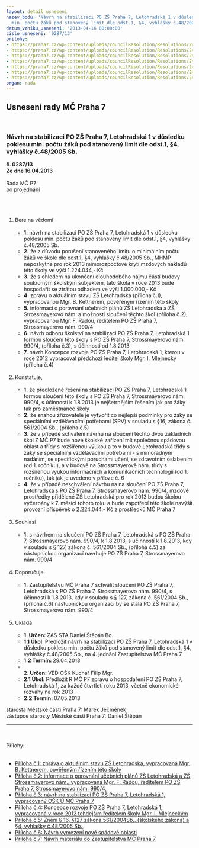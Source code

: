 ```yaml
---
layout: detail_usneseni
nazev_bodu: 'Návrh na stabilizaci PO ZŠ Praha 7, Letohradská 1 v důsledku poklesu
  min. počtu žáků pod stanovený limit dle odst.1, §4, vyhlášky č.48/2005 Sb.  '
datum_vzniku_usneseni: '2013-04-16 00:00:00'
cislo_usneseni: '0287/13'
prilohy:
- https://praha7.cz/wp-content/uploads/councilResolution/Resolutions/24094/ZPR%c3%81VA_Letohradsk%c3%a1.doc
- https://praha7.cz/wp-content/uploads/councilResolution/Resolutions/24094/21-13-p%c5%99%c3%adloha_2.pdf
- https://praha7.cz/wp-content/uploads/councilResolution/Resolutions/24094/n%c3%a1vrh_na_stabilizaci_PO_Z%c5%a0_Praha_7,_Letohradsk%c3%a1_1.doc
- https://praha7.cz/wp-content/uploads/councilResolution/Resolutions/24094/21-13-p%c5%99%c3%adloha_4.doc
- https://praha7.cz/wp-content/uploads/councilResolution/Resolutions/24094/21-13-p%c5%99%c3%adloha_5.doc
- https://praha7.cz/wp-content/uploads/councilResolution/Resolutions/24094/21-13-p%c5%99%c3%adloha_6.doc
- https://praha7.cz/wp-content/uploads/councilResolution/Resolutions/24094/21-13-n%c3%a1vrh_zm%c4%8d_reorganizace_z%c5%a1_letohradsk%c3%a1.doc
organ: rada
---
```

<div id="ucUsn_pList" class="usn">
	<span><h2>Usnesení rady MČ Praha 7 </h2>
<br></span><div class="standBody">
<span><h3>Návrh na stabilizaci PO ZŠ Praha 7, Letohradská 1 v důsledku poklesu min. počtu žáků pod stanovený limit dle odst.1, §4, vyhlášky č.48/2005 Sb.  </h3></span><div class="center">
		<strong>č. 0287/13</strong><br>
	</div>
<div class="center">
		<strong>Ze dne 16.04.2013</strong><br><br>
	</div>Rada MČ P7<br>po projednání<br><br><br><ol>
<br><li>Bere na vědomí <br><ul>
<br><li>
<strong>1.</strong> návrh na stabilizaci PO ZŠ Praha 7, Letohradská 1 v důsledku poklesu min. počtu žáků pod stanovený limit dle odst.1, §4, vyhlášky č.48/2005 Sb. <br>
</li>
<li>
<strong>2.</strong> že z důvodu porušení stanoveného limitu o minimálním počtu žáků ve škole dle odst.1, §4, vyhlášky č.48/2005 Sb., MHMP neposkytne pro rok 2013 mimorozpočtové krytí mzdových nákladů této školy ve výši 1.224.044,- Kč <br>
</li>
<li>
<strong>3.</strong> že s ohledem na ukončení dlouhodobého nájmu části budovy soukromým školským subjektem, tato škola v roce 2013 bude hospodařit se ztrátou odhadem ve výši 1.000.000,- Kč <br>
</li>
<li>
<strong>4.</strong> zprávu o aktuálním stavu ZŠ Letohradská (příloha č.1), vypracovanou Mgr. B. Kettnerem, pověřeným řízením této školy <br>
</li>
<li>
<strong>5.</strong> informaci o porovnání učebních plánů ZŠ Letohradská a ZŠ Strossmayerovo nám. a možnosti sloučení těchto škol (příloha č.2), vypracovanou Mgr. F. Radou, ředitelem PO ZŠ Praha 7, Strossmayerovo nám. 990/4 <br>
</li>
<li>
<strong>6.</strong> návrh odboru školství na stabilizaci PO ZŠ Praha 7, Letohradská 1 formou sloučení této školy s PO ZŠ Praha 7, Strossmayerovo nám. 990/4, (příloha č.3), s účinností od 1.8.2013 <br>
</li>
<li>
<strong>7.</strong> návrh Koncepce rozvoje PO ZŠ Praha 7, Letohradská 1, kterou v roce 2012 vypracoval předchozí ředitel školy Mgr. I. Mlejnecký (příloha č.4)</li>
</ul>
<br>
</li>
<li>Konstatuje, <br><ul>
<br><li>
<strong>1.</strong> že předložené řešení na stabilizaci PO ZŠ Praha 7, Letohradská 1 formou sloučení této školy s PO ZŠ Praha 7, Strossmayerovo nám. 990/4, s účinností k 1.8.2013 je nejšetrnějším řešením jak pro žáky tak pro zaměstnance školy <br>
</li>
<li>
<strong>2.</strong> že snahou zřizovatele je vytvořit co nejlepší podmínky pro žáky se speciálními vzdělávacími potřebami (SPV) v souladu s §16, zákona č. 561/2004 Sb., (příloha č.5) <br>
</li>
<li>
<strong>3.</strong> že v případě schválení návrhu na sloučení těchto dvou základních škol Z MČ P7 bude nové školské zařízení mít společnou spádovou oblast a třídy s rozšířenou výukou a to v budově Letohradská třídy s žáky se speciálními vzdělávacími potřebami - s mimořádným nadáním, se specifickými poruchami učení, se zdravotním oslabením (od 1. ročníku), a v budově na Strossmayerově nám. třídy s rozšířenou výukou informačních a komunikačních technologií (od 1. ročníku), tak jak je uvedeno v příloze č. 6 <br>
</li>
<li>
<strong>4.</strong> že v případě neschválení návrhu na na sloučení PO ZŠ Praha 7, Letohradská s PO ZŠ Praha 7, Strossmayerovo nám. 990/4, mzdové prostředky přidělené ZŠ Letohradská pro rok 2013 budou školou vyčerpány k 7. měsíci tohoto roku a bude zapotřebí této škole navýšit provozní příspěvek o 2.224.044,- Kč z prostředků MČ Praha 7 </li>
</ul>
<br>
</li>
<li>Souhlasí <br><ul>
<br><li>
<strong>1.</strong> s návrhem na sloučení PO ZŠ Praha 7, Letohradská s PO ZŠ Praha 7, Strossmayerovo nám. 990/4, k 1.8.2013, s účinností k 1.8.2013, kdy v souladu s § 127, zákona č. 561/2004 Sb., (příloha č.5) za nástupnickou organizací navrhuje PO ZŠ Praha 7, Strossmayerovo nám. 990/4</li>
</ul>
<br>
</li>
<li>Doporučuje <br><ul>
<br><li>
<strong>1.</strong> Zastupitelstvu MČ Praha 7 schválit sloučení PO ZŠ Praha 7, Letohradská s PO ZŠ Praha 7, Strossmayerovo nám. 990/4, s účinností k 1.8.2013, kdy v souladu s § 127, zákona č. 561/2004 Sb., (příloha č.6) nástupnickou organizací by se stala PO ZŠ Praha 7, Strossmayerovo nám. 990/4</li>
</ul>
<br>
</li>
<li>Ukládá <br><ul>
<br><li>
<strong>1. Určen: </strong>ZAS STA Daniel Štěpán Bc. <br>
</li>
<li>
<strong>1.1 Úkol: </strong>Předložit návrh na stabilizaci PO ZŠ Praha 7, Letohradská 1 v důsledku poklesu min. počtu žáků pod stanovený limit dle odst.1, §4, vyhlášky č.48/2005 Sb., na 4. jednání Zastupitelstva MČ Praha 7 <br>
</li>
<li>
<strong>1.2 Termín: </strong>29.04.2013 <br>
</li>
<li>
<strong><br>2. Určen: </strong>VED OŠK Kuchař Filip Mgr. <br>
</li>
<li>
<strong>2.1 Úkol: </strong>Předložit R MČ P7 zprávu o hospodaření PO ZŠ Praha 7, Letohradská 1, za každé čtvrtletí roku 2013, včetně ekonomické rozvahy na rok 2013 <br>
</li>
<li>
<strong>2.2 Termín: </strong>07.05.2013</li>
</ul>
</li>
</ol>starosta Městské části Praha 7: Marek Ječmének<br>zástupce starosty Městské části Praha 7: Daniel Štěpán <br><hr>
<br><br>Přílohy: <br><ul>
<br><li>
<a href="/zdroj.aspx?typ=4&amp;Id=50192&amp;sh=1607027989" target="_blank" title="Odkaz na soubor - 108,5 kB - nové okno">Příloha č.1: zpráva o aktuálním stavu ZŠ Letohradská, vypracovaná Mgr. B. Kettnerem, pověřeným řízením této školy</a> <br>
</li>
<li>
<a href="/zdroj.aspx?typ=4&amp;id=49732&amp;sh=2012835797" target="_blank" title="Odkaz na soubor - 1,1 MB - nové okno">Příloha č.2: informace o porovnání učebních plánů ZŠ Letohradská a ZŠ Strossmayerovo nám., vypracovaná Mgr. F. Radou, ředitelem PO ZŠ Praha 7, Strossmayerovo nám. 990/4, </a><br>
</li>
<li>
<a href="/zdroj.aspx?typ=4&amp;Id=50193&amp;sh=1607195125" target="_blank" title="Odkaz na soubor - 377,5 kB - nové okno">Příloha č.3: návrh na stabilizaci PO ZŠ Praha 7, Letohradská 1, vypracovaný OŠK Ú MČ Praha 7</a> <br>
</li>
<li>
<a href="/zdroj.aspx?typ=4&amp;id=49734&amp;sh=2012895125" target="_blank" title="Odkaz na soubor - 786,5 kB - nové okno">Příloha č.4: Koncepce rozvoje PO ZŠ Praha 7, Letohradská 1, vypracovaná v roce 2012 tehdejším ředitelem školy Mgr. I. Mlejneckým</a> <br>
</li>
<li>
<a href="/zdroj.aspx?typ=4&amp;id=49735&amp;sh=2012853173" target="_blank" title="Odkaz na soubor - 47,5 kB - nové okno">Příloha č.5: Znění § 16, §127 zákona 561/2004Sb., (školského zákona) a §4, vyhlášky č.48/2005 Sb.,</a> <br>
</li>
<li>
<a href="/zdroj.aspx?typ=4&amp;id=49736&amp;sh=2012970581" target="_blank" title="Odkaz na soubor - 37 kB - nové okno">Příloha č.6: Návrh vymezení nové spádové oblasti</a> <br>
</li>
<li>
<a href="/zdroj.aspx?typ=4&amp;id=49737&amp;sh=2012928629" target="_blank" title="Odkaz na soubor - 84 kB - nové okno">Příloha č.7: Návrh materiálu do Zastupitelstva MČ Praha 7</a> </li>
</ul>
</div>
</div>